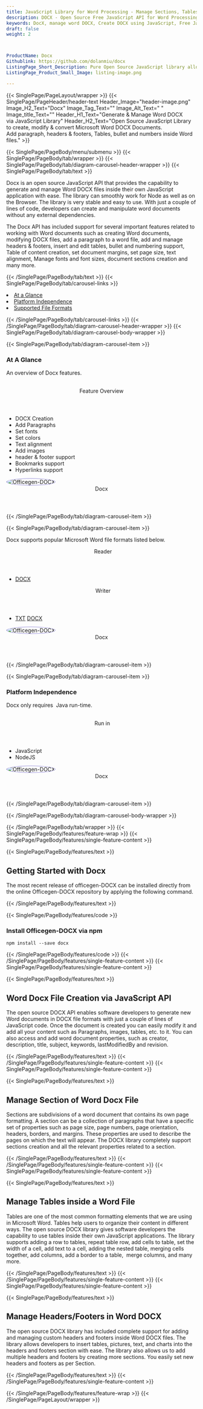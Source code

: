 ```yaml
---
title: JavaScript Library for Word Processing - Manage Sections, Tables in DOCX
description: DOCX - Open Source Free JavaScript API for Word Processing to Generate, modify, manage sections, tables, header/footer & add Paragraphs to Word DOCX documents.
keywords: DocX, manage word DOCX, Create DOCX using JavaScript, Free JavaScript API, Free APIs, Free JavaScript library, Free DOCX APIs, Free DOCX JavaScript API, Open Source JavaScript API, JavaScript APIS, Create DOCX using JavaScript, Convert DOCX using, add sections to Word files, manage header/footer, add tables to Word documents
draft: false
weight: 2



ProductName: Docx
Githublink: https://github.com/dolanmiu/docx
ListingPage_Short_Description: Pure Open Source JavaScript library allows the programmers to create, edit and manipulate Word DOCX file formats, in an easy manner.
ListingPage_Product_Small_Image: listing-image.png 

---
```


{{< SinglePage/PageLayout/wrapper >}}
{{< SinglePage/PageHeader/header-text
Header_Image="header-image.png"
Image_H2_Text="Docx"
Image_Tag_Text=""
Image_Alt_Text=" "
Image_title_Text=""
Header_H1_Text="Generate & Manage Word DOCX via JavaScript Library"
Header_H2_Text="Open Source JavaScript Library to create, modify & convert Microsoft Word DOCX Documents. Add paragraph, headers & footers, Tables, bullet and numbers inside Word files." >}}

{{< SinglePage/PageBody/menu/submenu >}}
{{< SinglePage/PageBody/tab/wrapper >}}
{{< SinglePage/PageBody/tab/diagram-carousel-header-wrapper >}}
{{< SinglePage/PageBody/tab/text >}}



<p>Docx is an open source JavaScript API that provides the capability to generate and manage Word DOCX files inside their own JavaScript application with ease. The library can smoothly work for Node as well as on the Browser. The library is very stable and easy to use. With just a couple of lines of code, developers can create and manipulate word documents without any external dependencies.</p>
<p>The Docx API has included support for several important features related to working with Word documents such as creating Word documents, modifying DOCX files, add a paragraph to a word file, add and manage headers & footers, insert and edit tables, bullet and numbering support, Table of content creation, set document margins, set page size, text alignment, Manage fonts and font sizes, document sections creation and many more.</p>

{{< /SinglePage/PageBody/tab/text >}}
{{< SinglePage/PageBody/tab/carousel-links >}}

<li data-target="#diagramcarousel" data-slide-to="0"><a href="#">At a Glance</a></li>
<li data-target="#diagramcarousel" data-slide-to="2"><a href="#">Platform Independence</a></li>
<li data-target="#diagramcarousel" data-slide-to="1"><a class="activetab" href="#">Supported File Formats</a></li>


{{< /SinglePage/PageBody/tab/carousel-links >}}
{{< /SinglePage/PageBody/tab/diagram-carousel-header-wrapper >}}
{{< SinglePage/PageBody/tab/diagram-carousel-body-wrapper >}}

{{< SinglePage/PageBody/tab/diagram-carousel-item >}}
<h3>At A Glance</h3>
<p>An overview of Docx features.</p>
<div class="diagram1 d1-poi">
<div class="d1-row">
<div class="d1-col d1-left"> </div>
<!--/left -->
<div class="d1-col d1-right"><header>Feature Overview</header>
<ul>
<li>DOCX Creation</li>
<li>Add Paragraphs</li>
<li>Set fonts</li>
<li>Set colors</li>
<li>Text alignment</li>
<li>Add images</li>
<li>header & footer support</li>
<li>Bookmarks support</li>
<li>Hyperlinks support</li>
</ul>
</div>
<!--/right --></div>
<!--/row-->
<div class="d1-logo"><img style="border: 1px solid #9289d7; border-radius: 50%;" src='listing-image.png' alt="Officegen-DOCX"><header>Docx</header><footer><small></small></footer></div>
<!--/logo--></div>
<!--/diagram1-->
{{< /SinglePage/PageBody/tab/diagram-carousel-item >}}

{{< SinglePage/PageBody/tab/diagram-carousel-item >}}
<p>Docx supports popular Microsoft Word file formats listed below.</p>
<div class="diagram1 d2  d1-poi">
<div class="d1-row">
<div class="d1-col d1-left"><header><i class="fa fa-arrows-v "> </i> Reader</header>
<ul>
<li><a href="https://docs.fileformat.com/word-processing/docx/">DOCX</a></li>
</ul>
</div>
<!--/left-->
<div class="d1-col d1-right"><header><i class="fa  fa-long-arrow-down"> </i> Writer</header>
<ul>
<li><a href="https://docs.fileformat.com/word-processing/txt/">TXT</a></a> <a href="https://docs.fileformat.com/word-processing/docx/">DOCX</a></li>
</ul>
</div>
<!--/right--></div>
<!--/row-->
<div class="d1-logo"><img style="border: 1px solid #9289d7; border-radius: 50%;" src='listing-image.png' alt="Officegen-DOCX"><header>Docx</header><footer><small></small></footer></div>
<!--/logo--></div>
<!--/diagram2-->
{{< /SinglePage/PageBody/tab/diagram-carousel-item >}}

{{< SinglePage/PageBody/tab/diagram-carousel-item >}}
<h3>Platform Independence</h3>
<p>Docx only requires  Java run-time.</p>
<div class="diagram1 d1-poi">
<div class="d1-row">
<div class="d1-col d1-left"> </div>
<div class="d1-col d1-right"><header><i class="fa fa-cubes"> </i>Run in</header>
<ul>
<li>JavaScript</li>
<li>NodeJS  </li>
</ul>
</div>
<!--/left--><!--/right--></div>
<!--/row-->
<div class="d1-logo"><img style="border: 1px solid #9289d7; border-radius: 50%;" src='listing-image.png' alt="Officegen-DOCX"><header>Docx</header><footer><small></small></footer></div>
<!--/logo--></div>
<!--/diagram2 -->
{{< /SinglePage/PageBody/tab/diagram-carousel-item >}}

{{< /SinglePage/PageBody/tab/diagram-carousel-body-wrapper >}}

{{< /SinglePage/PageBody/tab/wrapper >}}
{{< SinglePage/PageBody/features/feature-wrap >}}
{{< SinglePage/PageBody/features/single-feature-content >}}

{{< SinglePage/PageBody/features/text >}}
<h2 class="h2title">Getting Started with Docx</h2>
<p>The most recent release of officegen-DOCX can be installed directly from the online Officegen-DOCX repository by applying the following command.</p>
{{< /SinglePage/PageBody/features/text >}}

{{< SinglePage/PageBody/features/code >}}
<h3>Install Officegen-DOCX via npm</h3>
<pre><code class="html">npm install --save docx  </code></pre>


{{< /SinglePage/PageBody/features/code >}}
{{< /SinglePage/PageBody/features/single-feature-content >}}
{{< SinglePage/PageBody/features/single-feature-content >}}

{{< SinglePage/PageBody/features/text >}}
<h2 class="h2title">Word Docx File Creation via JavaScript API</h2>
<p>The open source DOCX API enables software developers to generate new Word documents in DOCX file formats with just a couple of lines of JavaScript code. Once the document is created you can easily modify it and add all your content such as Paragraphs, images, tables, etc. to it. You can also access and add word document properties, such as creator, description, title, subject, keywords, lastModifiedBy and revision.</p>

{{< /SinglePage/PageBody/features/text >}}
{{< /SinglePage/PageBody/features/single-feature-content >}}
{{< SinglePage/PageBody/features/single-feature-content >}}

{{< SinglePage/PageBody/features/text >}}
<h2 class="h2title">Manage Section of Word Docx File</h2>
<p>Sections are subdivisions of a word document that contains its own page formatting. A section can be a collection of paragraphs that have a specific set of properties such as page size, page numbers, page orientation, headers, borders, and margins. These properties are used to describe the pages on which the text will appear. The DOCX library completely support sections creation and all the relevant properties related to a section.</p>

{{< /SinglePage/PageBody/features/text >}}
{{< /SinglePage/PageBody/features/single-feature-content >}}
{{< SinglePage/PageBody/features/single-feature-content >}}

{{< SinglePage/PageBody/features/text >}}
<h2 class="h2title">Manage Tables inside a Word File</h2>
<p>Tables are one of the most common formatting elements that we are using in Microsoft Word. Tables help users to organize their content in different ways. The open source DOCX library gives software developers the capability to use tables inside their own JavaScript applications. The library supports adding a row to tables, repeat table row, add cells to table, set the width of a cell, add text to a cell, adding the nested table, merging cells together, add columns, add a border to a table,  merge columns, and many more.</p>

{{< /SinglePage/PageBody/features/text >}}
{{< /SinglePage/PageBody/features/single-feature-content >}}
{{< SinglePage/PageBody/features/single-feature-content >}}

{{< SinglePage/PageBody/features/text >}}
<h2 class="h2title">Manage Headers/Footers in Word DOCX</h2>
<p>The open source DOCX library has included complete support for adding and managing custom headers and footers inside Word DOCX files. The library allows developers to insert tables, pictures, text, and charts into the headers and footers section with ease. The library also allows us to add multiple headers and footers by creating more sections. You easily set new headers and footers as per Section.</p>

{{< /SinglePage/PageBody/features/text >}}
{{< /SinglePage/PageBody/features/single-feature-content >}}

{{< /SinglePage/PageBody/features/feature-wrap >}}
{{< /SinglePage/PageLayout/wrapper >}}